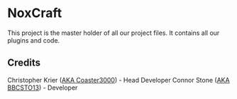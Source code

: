 NoxCraft
====

This project is the master holder of all our project files.
It contains all our plugins and code.

Credits
----
Christopher Krier ([AKA Coaster3000](https://github.com/coaster3000)) - Head Developer
Connor Stone ([AKA BBCSTO13](https://github.com/ConnorStone)) - Developer 
